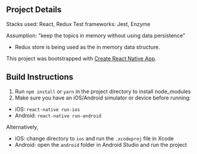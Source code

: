 ## Project Details

Stacks used: React, Redux
Test frameworks: Jest, Enzyme

Assumption: "keep the topics in memory without using data persistence"
- Redux store is being used as the in memory data structure.

This project was bootstrapped with [Create React Native App](https://github.com/react-community/create-react-native-app).

## Build Instructions
1. Run `npm install` or `yarn` in the project directory to install node_modules
2. Make sure you have an iOS/Android simulator or device before running:
  - iOS: `react-native run-ios`
  - Android: `react-native run-android`

Alternatively,
  - iOS: change directory to `ios` and run the `.xcodeproj` file in Xcode
  - Android: open the `android` folder in Android Studio and run the project
